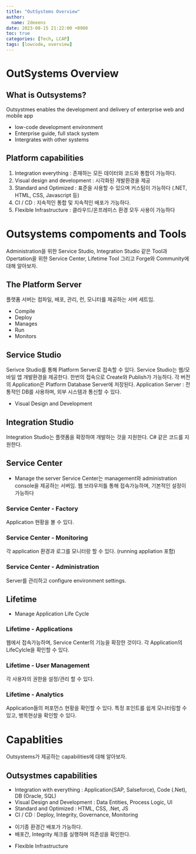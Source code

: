 ```yaml
---
title: "OutSystems Overview"
author:
  name: 2deeens
date: 2023-08-15 21:22:00 +0900
toc: true
categories: [Tech, LCAP]
tags: [lowcode, overview]
---
```


# OutSystems Overview

## What is Outsystems?
Outsystmes enables the development and delivery of enterprise web and mobile app

* low-code development environment
* Enterprise guide, full stack system
* Intergrates with other systems

## Platform capabilities
1) Integration everything : 존재하는 모든 데이터와 코드와 통합이 가능하다.
2) Visual design and development : 시각화된 개발환경을 제공
3) Standard and Optimized : 표준을 사용할 수 있으며 커스텀이 가능하다 (.NET, HTML, CSS, Javascript 등)
4) CI / CD : 지속적인 통합 및 지속적인 배포가 가능하다.
5) Flexible Infrastructure : 클라우드/온프레미스 환경 모두 사용이 가능하다


# Outsystems compoments and Tools
Administration을 위한 Service Studio, Integration Studio 같은 Tool과
Opertation을 위한 Service Center, Lifetime Tool
그리고 Forge와 Community에 대해 알아보자.

## The Platform Server
플랫폼 서버는 컴파일, 배포, 관리, 런, 모니터를 제공하는 서버 세트임.
* Compile
* Deploy
* Manages
* Run
* Monitors 

## Service Studio
Serivce Studio를 통해 Platform Server로 접속할 수 있다.
Service Studio는 웹/모바일 앱 개발환경을 제공한다.
한번의 접속으로 Create와 Publish가 가능하다.
각 버전의 Application은 Platform Database Server에 저장된다.
Application Server : 전통적인 DB를 사용하며, 외부 시스템과 통신할 수 있다. 
* Visual Design and Development

## Integration Studio
Integration Studio는 플랫폼을 확장하여 개발하는 것을 지원한다.
C# 같은 코드를 지원한다.

## Service Center
* Manage the server
Service Center는 management와 administration console을 제공하는 서버임.
웹 브라우저틀 통해 접속가능하며, 기본적인 설정이 가능하다

### Service Center - Factory
Application 현황을 볼 수 있다.

### Service Center - Monitoring
각 application 환경과 로그를 모니터랑 할 수 있다. (running appliation 포함)

### Service Center - Administration
Server를 관리하고 configure environment settings.


## Lifetime
* Manage Application Life Cycle

### Lifetime - Applications
웹에서 접속가능하며, Service Center의 기능을 확장한 것이다.
각 Application의 LifeCylcle을 확인할 수 있다.

### Lifetime - User Management
각 사용자의 권한을 설정/관리 할 수 있다.

### Lifetime - Analytics
Application들의 퍼포먼스 현황을 확인할 수 있다.
특정 포인트를 쉽게 모니터링할 수 있고, 병목현상을 확인할 수 있다.


# Capablities
Outsystems가 제공하는 capabilities에 대해 알아보자.

## Outsystmes capabilities
* Integration with everything : Application(SAP, Salseforce), Code (.Net), DB (Oracle, SQL)
* Visual Design and Development : Data Entities, Process Logic, UI
* Standard and Optimized : HTML, CSS, .Net, JS
* CI / CD : Deploy, Integrity, Governance, Monitoring
 - 이기종 환경간 배포가 가능하다.
 - 배포간, Integrity 체크를 실행하며 의존성을 확인한다.
* Flexible Infrastructure